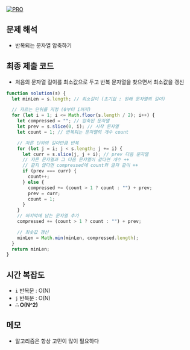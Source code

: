 [![PRO]][Link]

## 문제 해석

- 반복되는 문자열 압축하기

## 최종 제출 코드

- 처음의 문자열 길이를 최소값으로 두고 반복 문자열을 찾으면서 최소값을 갱신

```js
function solution(s) {
  let minLen = s.length; // 최소길이 (초기값 : 원래 문자열의 길이)

  // 자르는 단위를 지정 (0부터 i까지)
  for (let i = 1; i <= Math.floor(s.length / 2); i++) {
    let compressed = ""; // 압축된 문자열
    let prev = s.slice(0, i); // 시작 문자열
    let count = 1; // 반복되는 문자열의 개수 count

    // 자른 단위의 길이만큼 반복
    for (let j = i; j < s.length; j += i) {
      let curr = s.slice(j, j + i); // prev 다음 문자열
      // 자른 문자열과 그 다음 문자열이 같다면 개수 ++
      // 같지 않다면 compressed에 count와 글자 같이 ++
      if (prev === curr) {
        count++;
      } else {
        compressed += (count > 1 ? count : "") + prev;
        prev = curr;
        count = 1;
      }
    }
    // 마지막에 남는 문자열 추가
    compressed += (count > 1 ? count : "") + prev;

    // 최솟값 갱신
    minLen = Math.min(minLen, compressed.length);
  }
  return minLen;
}
```

## 시간 복잡도

- `i` 반복문 : O(N)
- `j` 반복문 : O(N)
- **∴ O(N^2)**

## 메모

- 알고리즘은 항상 고민이 많이 필요하다

<!---------------------------------------------------------------------------->

[PRO]: https://github.com/GoSSaChin/algorithm-js/assets/107768516/67c43b52-bc3f-4571-a249-5519021afbb0
[Link]: https://school.programmers.co.kr/learn/courses/30/lessons/60057
